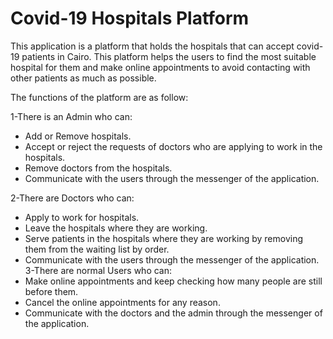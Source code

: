 # Covid-19 Hospitals Platform

This application is a platform that holds the hospitals that can accept covid-19 patients in Cairo. This platform helps the users to find the most suitable hospital for them and make online appointments to avoid contacting with other patients as much as possible.

The functions of the platform are as follow:

1-There is an Admin who can:

- Add or Remove hospitals.
- Accept or reject the requests of doctors who are applying to work in the hospitals.
- Remove doctors from the hospitals.
- Communicate with the users through the messenger of the application.

2-There are Doctors who can:
  - Apply to work for hospitals.
  - Leave the hospitals where they are working.
  - Serve patients in the hospitals where they are working by removing them from the waiting list by order.
  - Communicate with the users through the messenger of the application.
3-There are normal Users who can:
  - Make online appointments and keep checking how many people are still before them.
  - Cancel the online appointments for any reason.
  - Communicate with the doctors and the admin through the messenger of the application.
